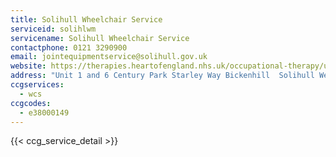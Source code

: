 ```yaml
---
title: Solihull Wheelchair Service
serviceid: solihlwm
servicename: Solihull Wheelchair Service
contactphone: 0121 3290900
email: jointequipmentservice@solihull.gov.uk
website: https://therapies.heartofengland.nhs.uk/occupational-therapy/useful-contacts/
address: "Unit 1 and 6 Century Park Starley Way Bickenhill  Solihull West Midlands B37 7HY"
ccgservices:
  - wcs
ccgcodes:
  - e38000149
---
```


{{< ccg_service_detail >}}
